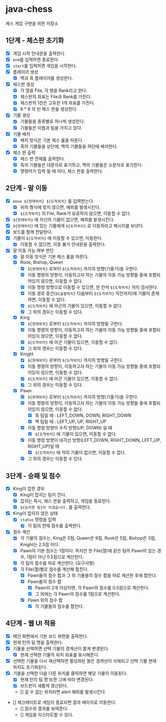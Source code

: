 # java-chess

체스 게임 구현을 위한 저장소

## 1단계 - 체스판 초기화

- [x] 게임 시작 안내문을 출력한다.
- [x] `end`를 입력하면 종료한다.
- [x] `start`를 입력하면 게임을 시작한다.
- [x] 플레이어 생성
    - [x] 백과 흑 플레이어를 생성한다.
- [x] 체스판 생성
    - [x] 각 열을 File, 각 행을 Rank라고 한다.
    - [x] 체스판의 좌표는 File과 Rank를 가진다.
    - [x] 체스판의 1칸은 고유한 1개 좌표를 가진다.
    - [x] 8 * 8 의 빈 체스 판을 생성한다.
- [x] 기물 생성
    - [x] 기물들을 종류별로 하나씩 생성한다.
    - [x] 기물들은 이름과 팀을 가지고 있다.
- [x] 기물 배치
    - [x] 배치 방식은 기본 체스 룰을 따른다.
    - [x] 흑의 기물들을 상단에, 백의 기물들을 하단에 배치한다.
- [x] 체스 판 출력
    - [x] 체스 판 전체를 출력한다.
    - [x] 흑의 기물들은 대문자로 표기하고, 백의 기물들은 소문자로 표기한다.
    - [x] 명령어가 입력 될 때 마다, 체스 판을 출력한다.

## 2단계 - 말 이동

- [x] `move ${현재위치} ${도착위치}` 를 입력받는다.
    - [x] 위의 형식에 맞지 않으면, 예외를 발생시킨다.
    - [x] `${도착위치}` 의 File, Rank가 유효하지 않으면, 이동할 수 없다.
- [x] `${현재위치}` 에 자신의 기물이 없으면, 예외를 발생시킨다.
- [x]  `${현재위치}` 에 있는 기물에게 `${도착위치}` 로 이동하라고 메시지를 보낸다.
- [x] 보드를 함께 전달한다.
- [x] 기물이 `${도착위치}` 에 이동할 수 있으면, 이동한다.
    - [x] 이동할 수 없으면, 이동 불가 안내문을 출력한다.
- [x] 말 이동 가능 여부 판단
    - [x] 말 이동 방식은 기본 체스 룰을 따른다.
    - [x] Rook, Bishop, Queen
        - [x] `${현재위치}` 로부터  `${도착위치}` 까지의 방향(기울기)을 구한다.
        - [x] 이동 명령의 방향이, 이동하고자 하는 기물의 이동 가능 방향들 중에 포함되어있지 않으면, 이동할 수 없다.
        - [x] 이동 명령 방향으로 이동할 수 있으면, 한 칸씩 `${도착위치}` 까지 검사한다.
        - [x] 이동 경로 중간(`${출발위치}` 다음부터 `${도착위치}` 직전까지)에 기물이 존재하면, 이동할 수 없다.
        - [x] `${도착위치}` 에 아군의 기물이 있으면, 이동할 수 없다.
        - [x] 그 외의 경우는 이동할 수 있다.
    - [x] King
        - [x] `${현재위치}` 로부터  `${도착위치}` 까지의 방향을 구한다.
        - [x] 이동 명령의 방향이, 이동하고자 하는 기물의 이동 가능 방향들 중에 포함되어있지 않으면, 이동할 수 없다.
        - [x] `${도착위치}` 에 아군 기물이 있으면, 이동할 수 없다.
        - [x] 그 외의 경우는 이동할 수 있다.
    - [x] Knight
        - [x] `${현재위치}` 로부터  `${도착위치}` 까지의 방향을 구한다.
        - [x] 이동 명령의 방향이, 이동하고자 하는 기물의 이동 가능 방향들 중에 포함되어있지 않으면, 이동할 수 없다.
        - [x] `${도착위치}` 에 아군 기물이 있으면, 이동할 수 없다.
        - [x] 그 외의 경우는 이동할 수 있다.
    - [x] Pawn
        - [x] `${현재위치}` 로부터  `${도착위치}` 까지의 방향(기울기)을 구한다.
        - [x] 이동 명령의 방향이, 이동하고자 하는 기물의 이동 가능 방향들 중에 포함되어있지 않으면, 이동할 수 없다.
            - [x] 흑 팀일 때 : LEFT_DOWN, DOWN, RIGHT_DOWN
            - [x] 백 팀일 때 : LEFT_UP, UP, RIGHT_UP
        - [x] 이동 명령 방향이 수직 방향(UP, DOWN) 일 때
            - [x] `${도착위치}` 에 기물이 있으면, 이동할 수 없다.
        - [x] 이동 명령 방향이 대각선 방향(LEFT_DOWN, RIGHT_DOWN, LEFT_UP, RIGHT_UP)일 때
            - [x] `${도착위치}` 에 적의 기물이 없으면, 이동할 수 없다.
        - [x] 그 외의 경우는 이동할 수 있다.

## 3단계 - 승패 및 점수

- [x] King이 잡힌 경우
    - [x] King이 잡히는 팀이 진다.
    - [x] 잡히는 즉시, 체스 판을 출력하고, 게임을 종료한다.
    - [x] `${승리한 팀}이 이겼습니다.` 를 출력한다.
- [x] King이 잡히지 않은 상태
    - [x] `status` 명령을 입력
        - [x] 각 팀의 현재 점수를 출력한다.
- [x] 점수 계산
    - [x] 각 기물의 점수는, King은 0점, Queen은 9점, Rook은 5점, Bishop은 3점, Knight는 2.5점 이다.
    - [x] Pawn의 기본 점수는 1점이다. 하지만 한 File(열)에 같은 팀의 Pawn이 있는 경우, 1점이 아닌 0.5점으로 계산한다.
    - [x] 각 팀의 점수를 따로 계산한다. (요구사항)
    - [x] 각 File(열)별로 점수를 계산해 합친다.
        - [x] Pawn들의 점수 합과 그 외 기물들의 점수 합을 따로 계산한 후에 합친다.
        - [x] Pawn들의 점수 합
            - [x] Pawn이 2개 이상이면, 각 Pawn의 점수를 0.5점으로 계산한다.
            - [x] 그 외에는 각 Pawn의 점수를 1점으로 계산한다.
        - [x] Pawn 외의 점수 합
            - [x] 각 기물들의 점수를 합친다.

## 4단계 - 웹 UI 적용

- [x] 메인 화면에서 기본 보드 화면을 출력한다.
- [x] 현재 턴의 팀 명을 출력한다.
- [x] 기물을 선택하면 선택 기물의 경계선이 붉게 변경된다.
    - [x] 현재 선택한 기물의 위치 좌표를 표시해준다.
- [x] 선택한 기물을 다시 재선택하면 활성화된 붉은 경계선이 삭제되고 선택 기물 현재 위치도 초기화된다.
- [x] 기물을 선택한 다음 다른 위치를 클릭하면 해당 기물이 이동된다.
    - [x] 현재 턴의 팀 명 또한 그에 따라 변경된다.
    - [x] 보드판이 새롭게 갱신된다.
    - [] 갈 수 없는 위치라면 alert 예외를 발생시킨다.
- [] 체크메이트로 게임이 종료되면 결과 페이지로 이동한다.
    - [] 점수와 결과를 보여준다.
    - [] 게임을 리스타트할 수 있다.  
